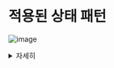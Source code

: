 # 적용된 상태 패턴
![image](https://user-images.githubusercontent.com/48194683/125048579-0c138e80-e0db-11eb-9de9-58ae453d53c6.png)

<details>
    <summary>자세히</summary>

<!-- summary 아래 한칸 공백 두고 내용 삽입 -->

</details>
